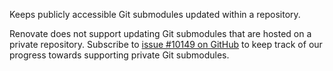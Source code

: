 Keeps publicly accessible Git submodules updated within a repository.

Renovate does not support updating Git submodules that are hosted on a private repository.
Subscribe to [issue #10149 on GitHub](https://github.com/renovatebot/renovate/issues/10149) to keep track of our progress towards supporting private Git submodules.
